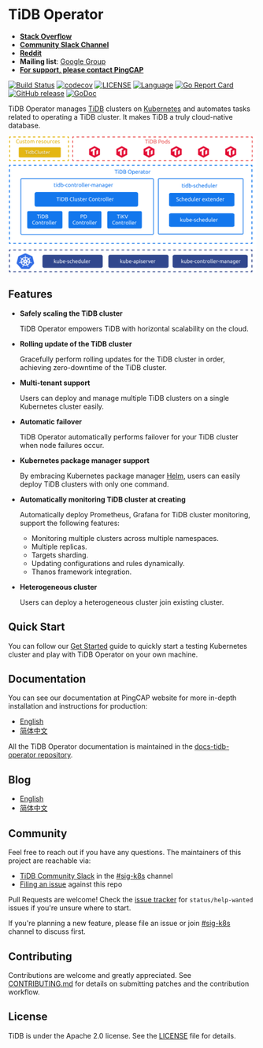 # TiDB Operator

- [**Stack Overflow**](https://stackoverflow.com/questions/tagged/tidb)
- [**Community Slack Channel**](https://slack.tidb.io/invite?team=tidb-community&channel=sig-k8s&ref=pingcap-tidb-operator)
- [**Reddit**](https://www.reddit.com/r/TiDB/)
- **Mailing list**: [Google Group](https://groups.google.com/forum/#!forum/tidb-user)
- [**For support, please contact PingCAP**](http://bit.ly/contact_us_via_github)

[![Build Status](https://internal.pingcap.net/idc-jenkins/job/tidb-operator-master/badge/icon)](https://internal.pingcap.net/idc-jenkins/job/tidb-operator-master)
[![codecov](https://codecov.io/gh/pingcap/tidb-operator/branch/master/graph/badge.svg)](https://codecov.io/gh/pingcap/tidb-operator)
[![LICENSE](https://img.shields.io/github/license/pingcap/tidb-operator.svg)](https://github.com/pingcap/tidb-operator/blob/master/LICENSE)
[![Language](https://img.shields.io/badge/Language-Go-blue.svg)](https://golang.org/)
[![Go Report Card](https://goreportcard.com/badge/github.com/pingcap/tidb-operator)](https://goreportcard.com/report/github.com/pingcap/tidb-operator)
[![GitHub release](https://img.shields.io/github/tag/pingcap/tidb-operator.svg?label=release)](https://github.com/pingcap/tidb-operator/releases)
[![GoDoc](https://img.shields.io/badge/Godoc-reference-blue.svg)](https://godoc.org/github.com/pingcap/tidb-operator)

TiDB Operator manages [TiDB](https://github.com/pingcap/tidb) clusters on [Kubernetes](https://kubernetes.io) and automates tasks related to operating a TiDB cluster. It makes TiDB a truly cloud-native database.

![TiDB Operator Architecture](/static/tidb-operator-overview.png)

## Features

- __Safely scaling the TiDB cluster__

    TiDB Operator empowers TiDB with horizontal scalability on the cloud.

- __Rolling update of the TiDB cluster__

    Gracefully perform rolling updates for the TiDB cluster in order, achieving zero-downtime of the TiDB cluster.

- __Multi-tenant support__

    Users can deploy and manage multiple TiDB clusters on a single Kubernetes cluster easily.

- __Automatic failover__

    TiDB Operator automatically performs failover for your TiDB cluster when node failures occur.

- __Kubernetes package manager support__

    By embracing Kubernetes package manager [Helm](https://helm.sh), users can easily deploy TiDB clusters with only one command.

- __Automatically monitoring TiDB cluster at creating__

    Automatically deploy Prometheus, Grafana for TiDB cluster monitoring, support the following features:
     
    - Monitoring multiple clusters across multiple namespaces.
    - Multiple replicas.
    - Targets sharding.
    - Updating configurations and rules dynamically.
    - Thanos framework integration.

- __Heterogeneous cluster__

    Users can deploy a heterogeneous cluster join existing cluster.

## Quick Start

You can follow our [Get Started](https://docs.pingcap.com/tidb-in-kubernetes/stable/get-started) guide to quickly start a testing Kubernetes cluster and play with TiDB Operator on your own machine.

## Documentation

You can see our documentation at PingCAP website for more in-depth installation and instructions for production:

- [English](https://docs.pingcap.com/tidb-in-kubernetes/stable)
- [简体中文](https://docs.pingcap.com/zh/tidb-in-kubernetes/stable)

All the TiDB Operator documentation is maintained in the [docs-tidb-operator repository](https://github.com/pingcap/docs-tidb-operator). 

## Blog

- [English](https://www.pingcap.com/blog/)
- [简体中文](https://pingcap.com/blog-cn/)

## Community

Feel free to reach out if you have any questions. The maintainers of this project are reachable via:

- [TiDB Community Slack](https://slack.tidb.io/invite?team=tidb-community&channel=everyone&ref=pingcap-tidb) in the [#sig-k8s](https://slack.tidb.io/invite?team=tidb-community&channel=sig-k8s&ref=pingcap-tidb-operator) channel
- [Filing an issue](https://github.com/pingcap/tidb-operator/issue) against this repo

Pull Requests are welcome! Check the [issue tracker](https://github.com/pingcap/tidb-operator/issue) for `status/help-wanted` issues if you're unsure where to start.

If you're planning a new feature, please file an issue or join [#sig-k8s](https://slack.tidb.io/invite?team=tidb-community&channel=sig-k8s&ref=pingcap-tidb-operator) channel to discuss first.

## Contributing

Contributions are welcome and greatly appreciated. See [CONTRIBUTING.md](./docs/CONTRIBUTING.md) for details on submitting patches and the contribution workflow.

## License

TiDB is under the Apache 2.0 license. See the [LICENSE](./LICENSE) file for details.



